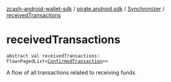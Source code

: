 [zcash-android-wallet-sdk](../../index.md) / [pirate.android.sdk](../index.md) / [Synchronizer](index.md) / [receivedTransactions](./received-transactions.md)

# receivedTransactions

`abstract val receivedTransactions: Flow<PagedList<`[`ConfirmedTransaction`](../../pirate.android.sdk.db.entity/-confirmed-transaction/index.md)`>>`

A flow of all transactions related to receiving funds.

